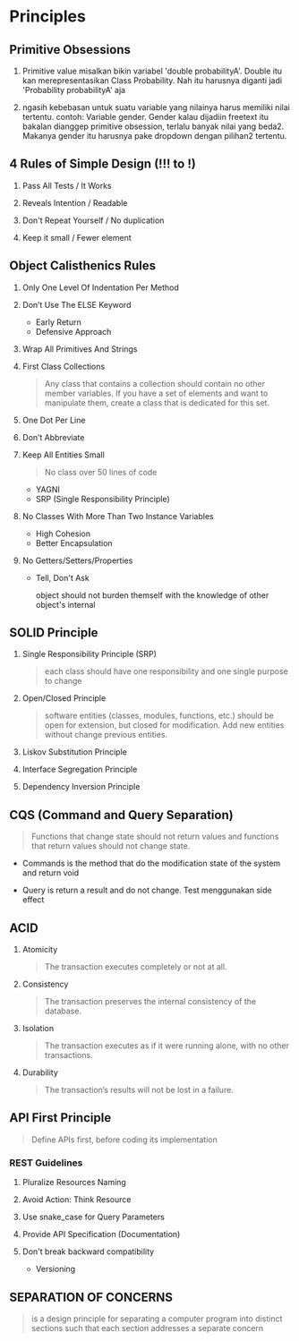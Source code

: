 # Principles

## Primitive Obsessions
1. Primitive value misalkan bikin variabel 'double probabilityA'. Double itu kan merepresentasikan Class Probability. Nah itu harusnya diganti jadi 'Probability probabilityA' aja

2. ngasih kebebasan untuk suatu variable yang nilainya harus memiliki nilai tertentu.
contoh: Variable gender. Gender kalau dijadiin freetext itu bakalan dianggep primitive obsession, terlalu banyak nilai yang beda2. Makanya gender itu harusnya pake dropdown dengan pilihan2 tertentu.

## 4 Rules of Simple Design (!!! to !)
1. Pass All Tests / It Works

2. Reveals Intention / Readable
3. Don't Repeat Yourself / No duplication 
4. Keep it small / Fewer element

## Object Calisthenics Rules
1. Only One Level Of Indentation Per Method

2. Don’t Use The ELSE Keyword
    * Early Return
    * Defensive Approach
3. Wrap All Primitives And Strings
4. First Class Collections
    
    > Any class that contains a collection should contain no other member variables. If you have a set of elements and want to manipulate them, create a class that is dedicated for this set.
5. One Dot Per Line
6. Don’t Abbreviate
7. Keep All Entities Small
    > No class over 50 lines of code
    * YAGNI
    * SRP (Single Responsibility Principle)
8. No Classes With More Than Two Instance Variables
    * High Cohesion
    * Better Encapsulation
9. No Getters/Setters/Properties
    * Tell, Don't Ask
        
        object should not burden themself with the knowledge of other object's internal

## SOLID Principle
1. Single Responsibility Principle (SRP)
    >each class should have one responsibility and one single purpose to change

2. Open/Closed Principle 
    >software entities (classes, modules, functions, etc.) should be open for extension, but closed for modification. Add new entities without change previous entities.
3. Liskov Substitution Principle 
4. Interface Segregation Principle
5. Dependency Inversion Principle

## CQS (Command and Query Separation)
> Functions that change state should not return values and functions that return values should not change state. 

- Commands is the method that do the modification state of the system and return void

- Query is return a result and do not change.
Test menggunakan side effect

## ACID
1. Atomicity
    > The transaction executes completely or not at all.
2. Consistency
    > The transaction preserves the internal consistency of the database.
3. Isolation
    > The transaction executes as if it were running alone, with no other transactions.
4. Durability
    > The transaction’s results will not be lost in a failure.

## API First Principle
> Define APIs first, before coding its implementation

### REST Guidelines
1. Pluralize Resources Naming

2. Avoid Action: Think Resource
3. Use snake_case for Query Parameters
4. Provide API Specification (Documentation)
5. Don't break backward compatibility
    - Versioning

## SEPARATION OF CONCERNS
> is a design principle for separating a computer program into distinct sections such that each section addresses a separate concern
